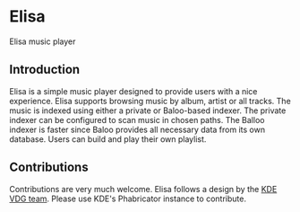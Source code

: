 # Elisa

Elisa music player

## Introduction

Elisa is a simple music player designed to provide users with a nice experience.
Elisa supports browsing music by album, artist or all tracks. The music is
indexed using either a private or Baloo-based indexer. The private indexer can be
configured to scan music in chosen paths. The Balloo indexer is faster since
Baloo provides all necessary data from its own database. Users can build and play
their own playlist.

## Contributions

Contributions are very much welcome. Elisa follows a design by the [KDE VDG team](https://community.kde.org/KDE_Visual_Design_Group/Music_Player).
Please use KDE's Phabricator instance to contribute.

